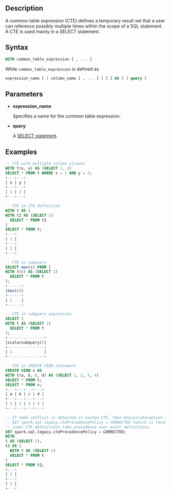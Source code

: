 ## Description

A common table expression (CTE) defines a temporary result set that a user can reference possibly multiple times within the scope of a SQL statement. A CTE is used mainly in a SELECT statement.

## Syntax

```sql
WITH common_table_expression [ , ... ]
```

While `common_table_expression` is defined as

```sql
expression_name [ ( column_name [ , ... ] ) ] [ AS ] ( query )
```

## Parameters

* **expression_name**

  Specifies a name for the common table expression.

* **query**

  A [SELECT statement](/user-guide/querying/query-syntax/data-retrieval/select).

## Examples

```sql
-- CTE with multiple column aliases
WITH t(x, y) AS (SELECT 1, 2)
SELECT * FROM t WHERE x = 1 AND y = 2;
+---+---+
| x | y |
+---+---+
| 1 | 2 |
+---+---+

-- CTE in CTE definition
WITH t AS (
WITH t2 AS (SELECT 1)
  SELECT * FROM t2
)
SELECT * FROM t;
+---+
| 1 |
+---+
| 1 |
+---+

-- CTE in subquery
SELECT max(c) FROM (
WITH t(c) AS (SELECT 1)
  SELECT * FROM t
);
+------+
|max(c)|
+------+
| 1    |
+------+

-- CTE in subquery expression
SELECT (
WITH t AS (SELECT 1)
  SELECT * FROM t
);
+----------------+
|scalarsubquery()|
+----------------+
| 1              |
+----------------+

-- CTE in CREATE VIEW statement
CREATE VIEW v AS
WITH t(a, b, c, d) AS (SELECT 1, 2, 3, 4)
SELECT * FROM t;
SELECT * FROM v;
+---+---+---+---+
| a | b | c | d |
+---+---+---+---+
| 1 | 2 | 3 | 4 |
+---+---+---+---+

-- If name conflict is detected in nested CTE, then AnalysisException is thrown by default.
-- SET spark.sql.legacy.ctePrecedencePolicy = CORRECTED (which is recommended),
-- inner CTE definitions take precedence over outer definitions.
SET spark.sql.legacy.ctePrecedencePolicy = CORRECTED;
WITH
t AS (SELECT 1),
t2 AS (
  WITH t AS (SELECT 2)
  SELECT * FROM t
)
SELECT * FROM t2;
+---+
| 2 |
+---+
| 2 |
+---+
```
